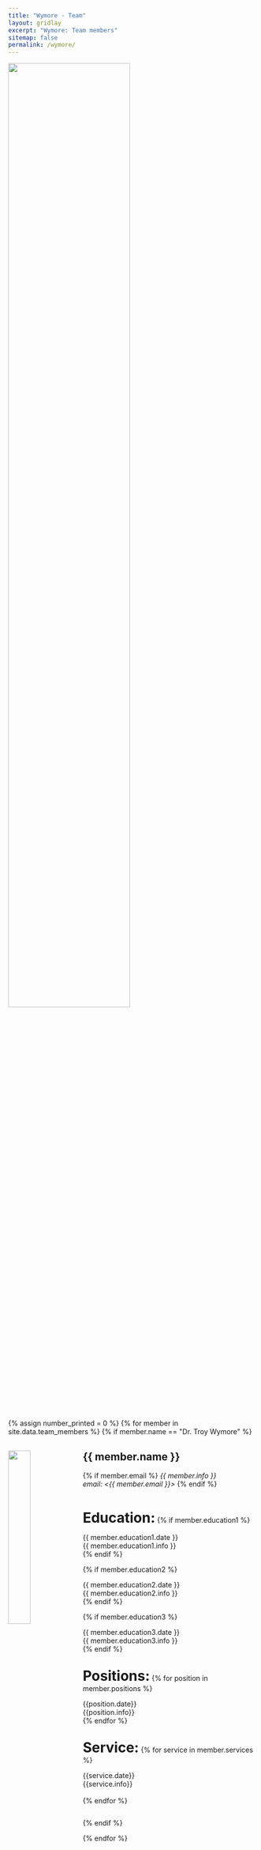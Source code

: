 ```yaml
---
title: "Wymore - Team"
layout: gridlay
excerpt: "Wymore: Team members"
sitemap: false
permalink: /wymore/
---
```

<div id="bannerid">
<img src="{{ site.url }}{{ site.baseurl }}/images/U-M_2color-HorizontalReversed.png" width="70%" />
</div>

{% assign number_printed = 0 %}
{% for member in site.data.team_members %}
{% if member.name == "Dr. Troy Wymore" %}
<div class="row">

<div class="col-sm-12 clearfix">
  <img src="{{ site.url }}{{ site.baseurl }}/images/teampic/{{ member.photo }}" class="img-responsive" width="30%" style="float: left" />
  <h2 class="bold">{{ member.name }}</h2>

  {% if member.email %}
  <i>{{ member.info }}<br>email: <{{ member.email }}></i>
  {% endif %}

  <ul style="overflow: hidden;list-style-type: none;padding:0;">

  <b style="font-size:200%;padding-top:15px;display:inline-block;">Education: </b>
  {% if member.education1 %}
  <li>
    <div class="bold col-sm-3">{{ member.education1.date }}</div>
    <div class="col-sm-9">{{ member.education1.info }}</div>
  </li>
  {% endif %}

  {% if member.education2 %}
  <li>
    <div class="bold col-sm-3">{{ member.education2.date }}</div>
    <div class="col-sm-9">{{ member.education2.info }}</div>
  </li>
  {% endif %}

  {% if member.education3 %}
  <li>
    <div class="bold col-sm-3">{{ member.education3.date }}</div>
    <div class="col-sm-9">{{ member.education3.info }}</div>
  </li>
  {% endif %}

  <br>

  <b style="font-size:200%;padding-top:15px;display:inline-block;">Positions: </b>
  {% for position in member.positions %}
    <li>
      <div class="bold col-sm-3">{{position.date}}</div>
      <div class="col-sm-9">{{position.info}}</div>
    </li>
  {% endfor %}

  <b style="font-size:200%;padding-top:15px;display:inline-block;">Service: </b>
  {% for service in member.services %}
    <li>
      <div class="bold col-sm-3">{{service.date}}</div>
      <div class="col-sm-9">{{service.info}}</div>
    </li>
    <br>
  {% endfor %}

  </ul>
</div>



</div>
{% endif %}

{% endfor %}
